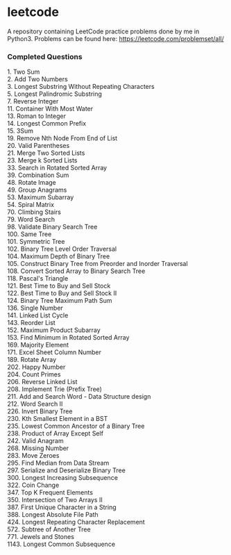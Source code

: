 # leetcode
A repository containing LeetCode practice problems done by me in Python3.
Problems can be found here: https://leetcode.com/problemset/all/

### Completed Questions
1\. Two Sum  
2\. Add Two Numbers  
3\. Longest Substring Without Repeating Characters  
5\. Longest Palindromic Substring  
7\. Reverse Integer  
11\. Container With Most Water  
13\. Roman to Integer   
14\. Longest Common Prefix  
15\. 3Sum  
19\. Remove Nth Node From End of List  
20\. Valid Parentheses  
21\. Merge Two Sorted Lists  
23\. Merge k Sorted Lists  
33\. Search in Rotated Sorted Array  
39\. Combination Sum  
48\. Rotate Image  
49\. Group Anagrams  
53\. Maximum Subarray  
54\. Spiral Matrix  
70\. Climbing Stairs  
79\. Word Search  
98\. Validate Binary Search Tree  
100\. Same Tree  
101\. Symmetric Tree  
102\. Binary Tree Level Order Traversal  
104\. Maximum Depth of Binary Tree  
105\. Construct Binary Tree from Preorder and Inorder Traversal  
108\. Convert Sorted Array to Binary Search Tree  
118\. Pascal's Triangle  
121\. Best Time to Buy and Sell Stock    
122\. Best Time to Buy and Sell Stock II  
124\. Binary Tree Maximum Path Sum  
136\. Single Number  
141\. Linked List Cycle  
143\. Reorder List  
152\. Maximum Product Subarray  
153\. Find Minimum in Rotated Sorted Array  
169\. Majority Element   
171\. Excel Sheet Column Number  
189\. Rotate Array  
202\. Happy Number  
204\. Count Primes  
206\. Reverse Linked List  
208\. Implement Trie (Prefix Tree)  
211\. Add and Search Word - Data Structure design  
212\. Word Search II  
226\. Invert Binary Tree  
230\. Kth Smallest Element in a BST  
235\. Lowest Common Ancestor of a Binary Tree  
238\. Product of Array Except Self  
242\. Valid Anagram  
268\. Missing Number  
283\. Move Zeroes  
295\. Find Median from Data Stream  
297\. Serialize and Deserialize Binary Tree  
300\. Longest Increasing Subsequence  
322\. Coin Change  
347\. Top K Frequent Elements  
350\. Intersection of Two Arrays II  
387\. First Unique Character in a String  
388\. Longest Absolute File Path  
424\. Longest Repeating Character Replacement  
572\. Subtree of Another Tree  
771\. Jewels and Stones  
1143\. Longest Common Subsequence
